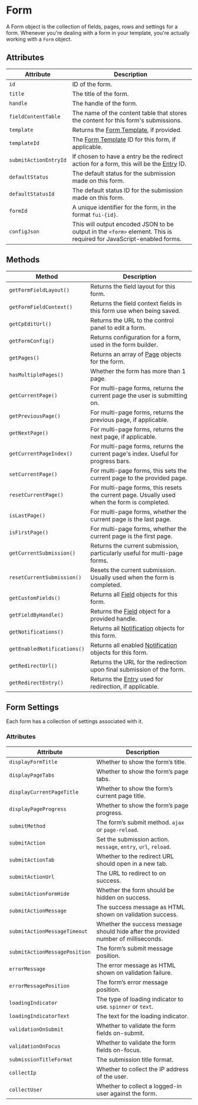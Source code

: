 # Form

A Form object is the collection of fields, pages, rows and settings for a form. Whenever you're dealing with a form in your template, you're actually working with a `Form` object.

## Attributes

Attribute | Description
--- | ---
`id` | ID of the form.
`title` | The title of the form.
`handle` | The handle of the form.
`fieldContentTable` | The name of the content table that stores the content for this form's submissions.
`template` | Returns the [Form Template](docs:feature-tour/form-templates), if provided.
`templateId` | The [Form Template](docs:feature-tour/form-templates) ID for this form, if applicable.
`submitActionEntryId` | If chosen to have a entry be the redirect action for a form, this will be the [Entry](https://docs.craftcms.com/api/v3/craft-elements-entry.html) ID.
`defaultStatus` | The default status for the submission made on this form.
`defaultStatusId` | The default status ID for the submission made on this form.
`formId` | A unique identifier for the form, in the format `fui-{id}`.
`configJson` | This will output encoded JSON to be output in the `<form>` element. This is required for JavaScript-enabled forms.

## Methods

Method | Description
--- | ---
`getFormFieldLayout()` | Returns the field layout for this form.
`getFormFieldContext()` | Returns the field context fields in this form use when being saved.
`getCpEditUrl()` | Returns the URL to the control panel to edit a form.
`getFormConfig()` | Returns configuration for a form, used in the form builder.
`getPages()` | Returns an array of [Page](docs:developers/page) objects for the form.
`hasMultiplePages()` | Whether the form has more than 1 page.
`getCurrentPage()` | For multi-page forms, returns the current page the user is submitting on.
`getPreviousPage()` | For multi-page forms, returns the previous page, if applicable.
`getNextPage()` | For multi-page forms, returns the next page, if applicable.
`getCurrentPageIndex()` | For multi-page forms, returns the current page's index. Useful for progress bars.
`setCurrentPage()` | For multi-page forms, this sets the current page to the provided page.
`resetCurrentPage()` | For multi-page forms, this resets the current page. Usually used when the form is completed.
`isLastPage()` | For multi-page forms, whether the current page is the last page.
`isFirstPage()` | For multi-page forms, whether the current page is the first page.
`getCurrentSubmission()` | Returns the current submission, particularly useful for multi-page forms.
`resetCurrentSubmission()` | Resets the current submission. Usually used when the form is completed.
`getCustomFields()` | Returns all [Field](docs:developers/field) objects for this form.
`getFieldByHandle()` | Returns the [Field](docs:developers/field) object for a provided handle.
`getNotifications()` | Returns all [Notification](docs:developers/notification) objects for this form.
`getEnabledNotifications()` | Returns all enabled [Notification](docs:developers/notification) objects for this form.
`getRedirectUrl()` | Returns the URL for the redirection upon final submission of the form.
`getRedirectEntry()` | Returns the [Entry](https://docs.craftcms.com/api/v3/craft-elements-entry.html) used for redirection, if applicable.

## Form Settings
Each form has a collection of settings associated with it.

### Attributes

Attribute | Description
--- | ---
`displayFormTitle` | Whether to show the form’s title.
`displayPageTabs` | Whether to show the form’s page tabs.
`displayCurrentPageTitle` | Whether to show the form’s current page title.
`displayPageProgress` | Whether to show the form’s page progress.
`submitMethod` | The form’s submit method. `ajax` or `page-reload`.
`submitAction` | Set the submission action. `message`, `entry`, `url`, `reload`.
`submitActionTab` | Whether to the redirect URL should open in a new tab.
`submitActionUrl` | The URL to redirect to on success.
`submitActionFormHide` | Whether the form should be hidden on success.
`submitActionMessage` | The success message as HTML shown on validation success.
`submitActionMessageTimeout` | Whether the success message should hide after the provided number of milliseconds.
`submitActionMessagePosition` | The form’s submit message position.
`errorMessage` | The error message as HTML shown on validation failure.
`errorMessagePosition` | The form’s error message position.
`loadingIndicator` | The type of loading indicator to use. `spinner` or `text`.
`loadingIndicatorText` | The text for the loading indicator.
`validationOnSubmit` | Whether to validate the form fields on-submit.
`validationOnFocus` | Whether to validate the form fields on-focus.
`submissionTitleFormat` | The submission title format.
`collectIp` | Whether to collect the IP address of the user.
`collectUser` | Whether to collect a logged-in user against the form.
